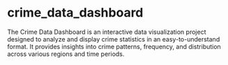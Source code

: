 # crime_data_dashboard
The Crime Data Dashboard is an interactive data visualization project designed to analyze and display crime statistics in an easy-to-understand format. It provides insights into crime patterns, frequency, and distribution across various regions and time periods.
